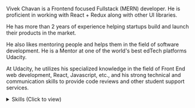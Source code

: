 Vivek Chavan is a Frontend focused Fullstack (MERN) developer. He is proficient in working with React + Redux along with other UI libraries.

He has more than 2 years of experience helping startups build and launch their products in the market.

He also likes mentoring people and helps them in the field of software development. He is a Mentor at one of the world's best edTech platforms Udacity.

At Udacity, he utilizes his specialized knowledge in the field of Front End web development, React, Javascript, etc., and his strong technical and communication skills to provide code reviews and other student support services.

<details>
  <summary>Skills (Click to view)</summary>

### Technical

- Domain of Specialisation
  * Frontend Development
  
- Skills
  - Languages
    - ![JavaScript](https://img.shields.io/badge/JavaScript-F7DF1E?style=for-the-badge&logo=javascript&logoColor=black)
    ![TypeScript](https://img.shields.io/badge/TypeScript-007ACC?style=for-the-badge&logo=typescript&logoColor=white)
    ![Python](https://img.shields.io/badge/Python-14354C?style=for-the-badge&logo=python&logoColor=white)

  - FrontEnd
    - ![React](https://img.shields.io/badge/React-20232A?style=for-the-badge&logo=react&logoColor=61DAFB) 
    ![Redux](https://img.shields.io/badge/Redux-593D88?style=for-the-badge&logo=redux&logoColor=white)
    ![Gatsby](https://img.shields.io/badge/Gatsby-663399?style=for-the-badge&logo=gatsby&logoColor=white)
    ![MaterialUi](https://img.shields.io/badge/Material--UI-0081CB?style=for-the-badge&logo=material-ui&logoColor=white)
    ![Bootstrap](https://img.shields.io/badge/Bootstrap-563D7C?style=for-the-badge&logo=bootstrap&logoColor=white)
    ![HTML](https://img.shields.io/badge/HTML-239120?style=for-the-badge&logo=html5&logoColor=white)
    ![CSS](https://img.shields.io/badge/CSS-239120?&style=for-the-badge&logo=css3&logoColor=white)
    ![SCSS](https://img.shields.io/badge/Sass-CC6699?style=for-the-badge&logo=sass&logoColor=white)
    ![Webpack](https://img.shields.io/badge/Webpack-8DD6F9?style=for-the-badge&logo=webpack&logoColor=gray)
    
  - BackEnd 
    - ![Node](https://img.shields.io/badge/Node.js-43853D?style=for-the-badge&logo=node.js&logoColor=white)
    ![Express](https://img.shields.io/badge/Express.js-404D59?style=for-the-badge)
    ![MongoDB](https://img.shields.io/badge/MongoDB-4EA94B?style=for-the-badge&logo=mongodb&logoColor=white)
    ![PostgreSQL](https://img.shields.io/badge/PostgreSQL-316192?style=for-the-badge&logo=postgresql&logoColor=white)
    
  - Unit Testing
    - ![Jest](https://img.shields.io/badge/Jest-C21325?style=for-the-badge&logo=Jest&logoColor=white)

- Workspace / OS
  - ![Macbook](https://img.shields.io/badge/Apple-MacBook_Pro_M1-999999?style=for-the-badge&logo=apple&logoColor=white)
  - ![Ubuntu](https://img.shields.io/badge/Ubuntu-E95420?style=for-the-badge&logo=ubuntu&logoColor=white)

</details>




<!--
<p align='center'>
  <a href="#"><img src="https://github-readme-stats.vercel.app/api?username=ishubhamprakash&show_icons=true&count_private=true&theme=dark" width="350"></a>
</p>
--!>


